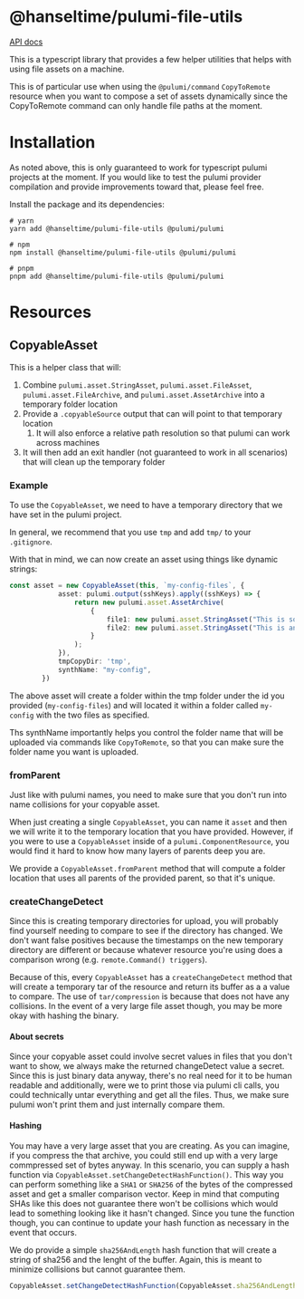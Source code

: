 # @hanseltime/pulumi-file-utils

[API docs](./docs/api)

<!-- [TODO - put your Github Pages url here](TODO) -->

This is a typescript library that provides a few helper utilities that helps with using file assets on 
a machine.

This is of particular use when using the `@pulumi/command` `CopyToRemote` resource when you want to 
compose a set of assets dynamically since the CopyToRemote command can only handle file paths at the
moment.

# Installation

As noted above, this is only guaranteed to work for typescript pulumi projects at the moment.  If you would like to test the pulumi provider
compilation and provide improvements toward that, please feel free.

Install the package and its dependencies:

```shell
# yarn
yarn add @hanseltime/pulumi-file-utils @pulumi/pulumi

# npm
npm install @hanseltime/pulumi-file-utils @pulumi/pulumi

# pnpm
pnpm add @hanseltime/pulumi-file-utils @pulumi/pulumi
```

# Resources

## CopyableAsset

This is a helper class that will:

1. Combine `pulumi.asset.StringAsset`, `pulumi.asset.FileAsset`, `pulumi.asset.FileArchive`, and `pulumi.asset.AssetArchive`
   into a temporary folder location
2. Provide a `.copyableSource` output that can will point to that temporary location
   1. It will also enforce a relative path resolution so that pulumi can work across machines
3. It will then add an exit handler (not guaranteed to work in all scenarios) that will clean up the temporary folder

### Example

To use the `CopyableAsset`, we need to have a temporary directory that we have set in the pulumi project.

In general, we recommend that you use `tmp` and add `tmp/` to your `.gitignore`.

With that in mind, we can now create an asset using things like dynamic strings:

```typescript
const asset = new CopyableAsset(this, `my-config-files`, {
			asset: pulumi.output(sshKeys).apply((sshKeys) => {
				return new pulumi.asset.AssetArchive(
                    {
                        file1: new pulumi.asset.StringAsset("This is some config I've made"),
                        file2: new pulumi.asset.StringAsset("This is another config")
                    }
				);
			}),
			tmpCopyDir: 'tmp',
			synthName: "my-config",
		})
```

The above asset will create a folder within the tmp folder under the id you provided (`my-config-files`) and will
located it within a folder called `my-config` with the two files as specified.

Ths synthName importantly helps you control the folder name that will be uploaded via commands like `CopyToRemote`, so
that you can make sure the folder name you want is uploaded.

### fromParent

Just like with pulumi names, you need to make sure that you don't run into name collisions for your copyable asset.

When just creating a single `CopyableAsset`, you can name it `asset` and then we will write it to the temporary location
that you have provided.  However, if you were to use a `CopyableAsset` inside of a `pulumi.ComponentResource`, you would 
find it hard to know how many layers of parents deep you are.

We provide a `CopyableAsset.fromParent` method that will compute a folder location that uses all parents of the provided
parent, so that it's unique.

### createChangeDetect

Since this is creating temporary directories for upload, you will probably find yourself needing to
compare to see if the directory has changed.  We don't want false positives because the timestamps
on the new temporary directory are different or because whatever resource you're using does a comparison
wrong (e.g. `remote.Command() triggers`).

Because of this, every `CopyableAsset` has a `createChangeDetect` method that will create a temporary
tar of the resource and return its buffer as a a value to compare.  The use of `tar/compression` is 
because that does not have any collisions.  In the event of a very large file asset though, you may be
more okay with hashing the binary.

#### About secrets

Since your copyable asset could involve secret values in files that you don't want to show, we always
make the returned changeDetect value a secret.  Since this is just binary data anyway, there's no
real need for it to be human readable and additionally, were we to print those via pulumi cli calls,
you could technically untar everything and get all the files.  Thus, we make sure pulumi won't print them
and just internally compare them.

#### Hashing

You may have a very large asset that you are creating.  As you can imagine, if you compress the that
archive, you could still end up with a very large commpressed set of bytes anyway.  In this scenario, you
can supply a hash function via `CopyableAsset.setChangeDetectHashFunction()`.  This way you can perform something 
like a `SHA1` or `SHA256` of the bytes of the compressed asset and get a smaller comparison vector.
Keep in mind that computing SHAs like this does not guarantee there won't be collisions which would
lead to something looking like it hasn't changed. Since you tune the function though, you can continue
to update your hash function as necessary in the event that occurs.

We do provide a simple `sha256AndLength` hash function that will create a string of sha256 and the lenght of the buffer.  Again, this is meant to minimize collisions but cannot guarantee them.

```typescript
CopyableAsset.setChangeDetectHashFunction(CopyableAsset.sha256AndLength)
```